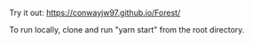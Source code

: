 Try it out: https://conwayjw97.github.io/Forest/

To run locally, clone and run "yarn start" from the root directory.

